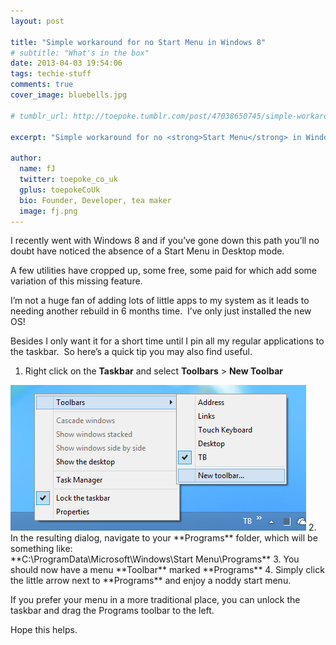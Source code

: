 ```yaml
---
layout: post

title: "Simple workaround for no Start Menu in Windows 8"
# subtitle: "What's in the box"
date: 2013-04-03 19:54:06
tags: techie-stuff
comments: true
cover_image: bluebells.jpg

# tumblr_url: http://toepoke.tumblr.com/post/47038650745/simple-workaround-for-no-start-menu-in-windows-8

excerpt: "Simple workaround for no <strong>Start Menu</strong> in Windows 8"

author:
  name: fJ
  twitter: toepoke_co_uk
  gplus: toepokeCoUk 
  bio: Founder, Developer, tea maker
  image: fj.png
---
```


I recently went with Windows 8 and if you’ve gone down this path you’ll no doubt have noticed the absence of a Start Menu in Desktop mode.

A few utilities have cropped up, some free, some paid for which add some variation of this missing feature.

I’m not a huge fan of adding lots of little apps to my system as it leads to needing another rebuild in 6 months time.  I’ve only just installed the new OS!

Besides I only want it for a short time until I pin all my regular applications to the taskbar.  So here’s a quick tip you may also find useful.

1. Right click on the **Taskbar** and select **Toolbars** > **New Toolbar**
<img src="/images/posts/2013-04-03-windows-8-start-menu.png">
2. In the resulting dialog, navigate to your **Programs** folder, which will be something like:
<br/>**C:\ProgramData\Microsoft\Windows\Start Menu\Programs**
3. You should now have a menu **Toolbar** marked **Programs**
4. Simply click the little arrow next to **Programs** and enjoy a noddy start menu.

If you prefer your menu in a more traditional place, you can unlock the taskbar and drag the Programs toolbar to the left.

Hope this helps.
